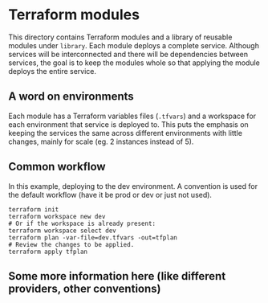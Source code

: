 # Terraform modules

This directory contains Terraform modules and a library of reusable modules
under `library`. Each module deploys a complete service. Although services will
be interconnected and there will be dependencies between services, the goal is
to keep the modules whole so that applying the module deploys the entire
service.

## A word on environments

Each module has a Terraform variables files (`.tfvars`) and a workspace for each
environment that service is deployed to. This puts the emphasis on keeping the
services the same across different environments with little changes, mainly for
scale (eg. 2 instances instead of 5).

## Common workflow

In this example, deploying to the dev environment. A convention is used for the
default workflow (have it be prod or dev or just not used).

```
terraform init
terraform workspace new dev
# Or if the workspace is already present:
terraform workspace select dev
terraform plan -var-file=dev.tfvars -out=tfplan
# Review the changes to be applied.
terraform apply tfplan
```

## Some more information here (like different providers, other conventions)

